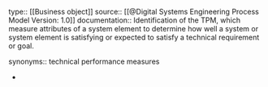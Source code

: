 type:: [[Business object]]
source:: [[@Digital Systems Engineering Process Model Version: 1.0]]
documentation:: Identification of the TPM, which measure attributes of a system element to determine how well a system or system element is satisfying or expected to satisfy a technical requirement or goal.

synonyms:: technical performance measures

-